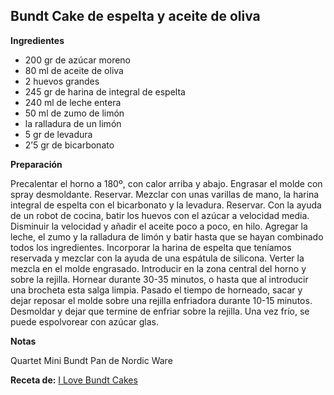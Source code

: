 ## Bundt Cake de espelta y aceite de oliva

**Ingredientes**

- 200 gr de azúcar moreno
- 80 ml de aceite de oliva
- 2 huevos grandes
- 245 gr de harina de integral de espelta
- 240 ml de leche entera
- 50 ml de zumo de limón
- la ralladura de un limón
- 5 gr de levadura
- 2’5 gr de bicarbonato

**Preparación**

Precalentar el horno a 180º, con calor arriba y abajo. Engrasar el molde con spray desmoldante. Reservar.
Mezclar con unas varillas de mano, la harina integral de espelta con el bicarbonato y la levadura. Reservar.
Con la ayuda de un robot de cocina, batir los huevos con el azúcar a velocidad media. Disminuir la velocidad y añadir el aceite poco a poco, en hilo.
Agregar la leche, el zumo y la ralladura de limón y batir hasta que se hayan combinado todos los ingredientes.
Incorporar la harina de espelta que teníamos reservada y mezclar con la ayuda de una espátula de silicona.
Verter la mezcla en el molde engrasado. Introducir en la zona central del horno y sobre la rejilla.
Hornear durante 30-35 minutos, o hasta que al introducir una brocheta esta salga limpia.
Pasado el tiempo de horneado, sacar y dejar reposar el molde sobre una rejilla enfriadora durante 10-15 minutos.
Desmoldar y dejar que termine de enfriar sobre la rejilla.
Una vez frío, se puede espolvorear con azúcar glas.

**Notas**

Quartet Mini Bundt Pan de Nordic Ware

**Receta de:** [I Love Bundt Cakes](http://ilovebundtcakes.com/mini-bundt-cakes-espelta-aove)